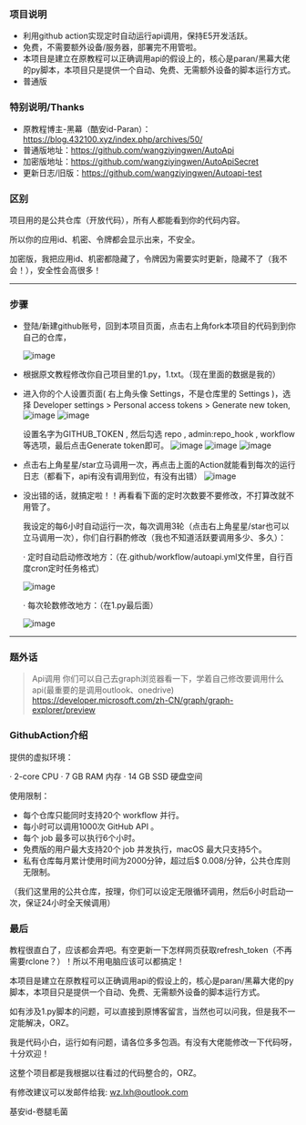 ### 项目说明 ###
* 利用github action实现定时自动运行api调用，保持E5开发活跃。
* 免费，不需要额外设备/服务器，部署完不用管啦。
* 本项目是建立在原教程可以正确调用api的假设上的，核心是paran/黑幕大佬的py脚本，本项目只是提供一个自动、免费、无需额外设备的脚本运行方式。
* 普通版

### 特别说明/Thanks ###
* 原教程博主-黑幕（酷安id-Paran）：https://blog.432100.xyz/index.php/archives/50/
* 普通版地址：https://github.com/wangziyingwen/AutoApi
* 加密版地址：https://github.com/wangziyingwen/AutoApiSecret
* 更新日志/旧版：https://github.com/wangziyingwen/Autoapi-test

### 区别 ###
项目用的是公共仓库（开放代码），所有人都能看到你的代码内容。

所以你的应用id、机密、令牌都会显示出来，不安全。

加密版，我把应用id、机密都隐藏了，令牌因为需要实时更新，隐藏不了（我不会！），安全性会高很多！

--------------------------------------------------------------

### 步骤 ###

* 登陆/新建github账号，回到本项目页面，点击右上角fork本项目的代码到到你自己的仓库，

  ![image](https://github.com/wangziyingwen/ImageHosting/blob/master/AutoApi/fork.png)
  
* 根据原文教程修改你自己项目里的1.py，1.txt。（现在里面的数据是我的）
  
* 进入你的个人设置页面( 右上角头像 Settings，不是仓库里的 Settings )，选择 Developer settings > Personal access tokens > Generate new token,
  ![image](https://github.com/wangziyingwen/ImageHosting/blob/master/AutoApi/Settings.png)
  ![image](https://github.com/wangziyingwen/ImageHosting/blob/master/AutoApi/token.png)

  设置名字为GITHUB_TOKEN , 然后勾选 repo , admin:repo_hook , workflow 等选项，最后点击Generate token即可。
  ![image](https://github.com/wangziyingwen/ImageHosting/blob/master/AutoApi/repo.png)
  ![image](https://github.com/wangziyingwen/ImageHosting/blob/master/AutoApi/adminrepo.png)
  ![image](https://github.com/wangziyingwen/ImageHosting/blob/master/AutoApi/workflow.png)

* 点击右上角星星/star立马调用一次，再点击上面的Action就能看到每次的运行日志（都看下，api有没有调用到位，有没有出错）
  ![image](https://github.com/wangziyingwen/ImageHosting/blob/master/AutoApi/日志.png)

* 没出错的话，就搞定啦！！再看看下面的定时次数要不要修改，不打算改就不用管了。

  我设定的每6小时自动运行一次，每次调用3轮（点击右上角星星/star也可以立马调用一次），你们自行斟酌修改（我也不知道活跃要调用多少、多久）：

  · 定时自动启动修改地方：（在.github/workflow/autoapi.yml文件里，自行百度cron定时任务格式）
   
  ![image](https://github.com/wangziyingwen/ImageHosting/blob/master/AutoApi/定时.png)
   
  · 每次轮数修改地方：（在1.py最后面）
   
  ![image](https://github.com/wangziyingwen/ImageHosting/blob/master/AutoApi/次数.png)
   
------------------------------------------------------------
### 题外话 ###
> Api调用
  你们可以自己去graph浏览器看一下，学着自己修改要调用什么api(最重要的是调用outlook、onedrive)
  https://developer.microsoft.com/zh-CN/graph/graph-explorer/preview

### GithubAction介绍 ###
提供的虚拟环境：

· 2-core CPU
· 7 GB RAM 内存
· 14 GB SSD 硬盘空间

使用限制：
* 每个仓库只能同时支持20个 workflow 并行。
* 每小时可以调用1000次 GitHub API 。
* 每个 job 最多可以执行6个小时。
* 免费版的用户最大支持20个 job 并发执行，macOS 最大只支持5个。
* 私有仓库每月累计使用时间为2000分钟，超过后$ 0.008/分钟，公共仓库则无限制。

（我们这里用的公共仓库，按理，你们可以设定无限循环调用，然后6小时启动一次，保证24小时全天候调用）

### 最后 ###
  教程很直白了，应该都会弄吧。有空更新一下怎样网页获取refresh_token（不再需要rclone？）！所以不用电脑应该可以都搞定！
  
  本项目是建立在原教程可以正确调用api的假设上的，核心是paran/黑幕大佬的py脚本，本项目只是提供一个自动、免费、无需额外设备的脚本运行方式。

   如有涉及1.py脚本的问题，可以直接到原博客留言，当然也可以问我，但是我不一定能解决，ORZ。

   我是代码小白，运行如有问题，请各位多多包涵。有没有大佬能修改一下代码呀，十分欢迎！
  
  这整个项目都是我根据以往看过的代码整合的，ORZ。
  
  有修改建议可以发邮件给我:
  wz.lxh@outlook.com
  
  基安id-卷腿毛菌
